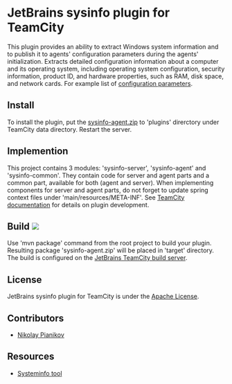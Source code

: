 # JetBrains sysinfo plugin for TeamCity #

This plugin provides an ability to extract Windows system information and to publish it to agents' configuration parameters during the agents' initialization.
Extracts detailed configuration information about a computer and its operating system, including operating system configuration, security information, product ID, and hardware properties, such as RAM, disk space, and network cards.
For example list of [configuration parameters](https://github.com/JetBrains/teamcity-sysinfo-plugin/blob/master/docs/configurationParametersSample.tsv).

## Install ##

To install the plugin, put the [sysinfo-agent.zip](https://teamcity.jetbrains.com/httpAuth/app/rest/builds/buildType:TeamCityPluginsByJetBrains_SysInfoTeamCityPlugin_Build,pinned:true,status:SUCCESS,branch:master,tags:deploy/artifacts/content/sysinfo-agent.zip) to 'plugins' direrctory under TeamCity data directory. Restart the server.

## Implemention ##

This project contains 3 modules: 'sysinfo-server', 'sysinfo-agent' and 'sysinfo-common'. They contain code for server and agent parts and a common part, available for both (agent and server). When implementing components for server and agent parts, do not forget to update spring context files under 'main/resources/META-INF'. See [TeamCity documentation](https://confluence.jetbrains.com/display/TCD9/Developing+Plugins+Using+Maven) for details on plugin development.

## Build <img src="https://teamcity.jetbrains.com/app/rest/builds/buildType:TeamCityPluginsByJetBrains_SysInfoTeamCityPlugin_Build,pinned:true,branch:master,tags:deploy/statusIcon"/> ##

Use 'mvn package' command from the root project to build your plugin. Resulting package 'sysinfo-agent.zip' will be placed in 'target' directory. The build is configured on the [JetBrains TeamCity build server](https://teamcity.jetbrains.com/project.html?projectId=TeamCityPluginsByJetBrains_SysInfoTeamCityPlugin).

## License ##

JetBrains sysinfo plugin for TeamCity is under the [Apache License](https://github.com/JetBrains/teamcity-dottrace/blob/master/LICENSE).

## Contributors ##

- [Nikolay Pianikov](https://github.com/NikolayPianikov)

## Resources ##

- [Systeminfo tool](https://technet.microsoft.com/ru-ru/library/bb491007.aspx)
